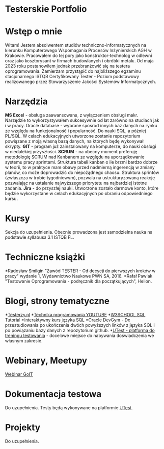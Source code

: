 # Testerskie Portfolio

# Wstęp o mnie
Witam!
Jestem absolwentem studiów techniczno-informatycznych na kierunku Komputerowego Wspomagania Procesów Inżynierskich AGH w Krakowie. Pracowałem do tej pory jako konstruktor-technolog w odlewni oraz jako kosztorysant w firmach budowlanych i obróbki metalu. Od maja 2023 roku postanowiłem jednak przebranżowić się na testera oprogramowania. Zamierzam przystąpić do najbliższego egzaminu stacjonarnego ISTQB Certyfikowany Tester - Poziom podstawowy realizowanego przez Stowarzyszenie Jakości Systemów Informatycznych.
# Narzędzia
**MS Excel** - obsługa zaawansowana, z wyłączeniem obsługi makr. Narzędzie to wykorzystywałem sukcesywnie od lat zarówno na studiach jak i w pracy.
Oracle database - wybrane spośród innych baz danych na rynku ze względu na funkcjonalność i popularność. Do nauki SQL, a później PL/SQL. W celach edukacyjnych utworzone zostanie repozytorium powiązane z moją własną bazą danych, na których będę wykonywał skrypty.
**GIT** - program już zainstalowany na komputerze, do nauki obsługi w niedalekiej przyszłości.
**SCRUM** - na obecny moment preferuję metodologię SCRUM nad Kanbanem ze względu na uporządkowanie systemu pracy sprintami. Struktura tabeli kanban o ile brzmi bardzo dobrze w teorii, to w praktyce mam obawy przed nadmierną ingerencją w zmiany planów, co może doprowadzić do niepożądnego chaosu. Struktura sprintów (zwłaszcza w trybie tygodniowym), pozwala na ustrukturyzowaną reakcję pozwalając na ustalanie najwyższego priorytetu na najbardziej istotne zadania.
**Jira** - do przyszłej nauki. Utworzone zostało darmowe konto, które będzie wykorzystane w celach edukacyjnych po obraniu odpowiedniego kursu.
# Kursy
Sekcja do uzupełnienia. Obecnie prowadzona jest samodzielna nauka na podstawie syllabusa 3.1 ISTQB FL.
# Techniczne książki
*Radosław Smilgin "Zawód TESTER - Od decycji do pierwszych kroków w pracy" wydanie 1, Wydawnictwo Naukowe PWN SA, 2016.
*Rafał Pawlak "Testowanie Oprogramowania - podręcznik dla początkujących", Helion.
# Blogi, strony tematyczne
*[Testerzy.pl](https://testerzy.pl/)
*[Technika programowania YOUTUBE](https://www.youtube.com/@TechnikaProgramowania)
*[W3SCHOOL SQL Tutorial](https://www.w3schools.com/sql/)
*[Interaktywny kurs języka SQL](https://brasil.cel.agh.edu.pl/~11smdrobniak/intro.html)
*[Oracle DevGym](https://devgym.oracle.com/pls/apex/f?p=10001:20011::::20011::) - Do przestudiowania po ukończenia dwóch powyższych linków z języka SQL i po powiązaniu bazy danych z repozytorium github.
*[UTest - platforma do treningu testowania](https://utest.com/about-us) - docelowe miejsce do nabywania doświadczenia we własnym zakresie.
# Webinary, Meetupy
[Webinar GoIT](https://w.goit.global/pl/?utm_source=google&utm_medium=cpc&utm_campaign=20210975415&utm_term=149250736786|660259163913||goit%20webinar&gad=1&gclid=Cj0KCQjwj_ajBhCqARIsAA37s0xGVdJP7670mJRVtXR3Q-5OrDd926rzp8Yd_ep_N5NUwmJ_gsUn98kaAiqmEALw_wcB)
# Dokumentacja testowa
Do uzupełnienia. Testy będą wykonywane na platformie [UTest](https://utest.com/about-us).
# Projekty
Do uzupełnienia.

